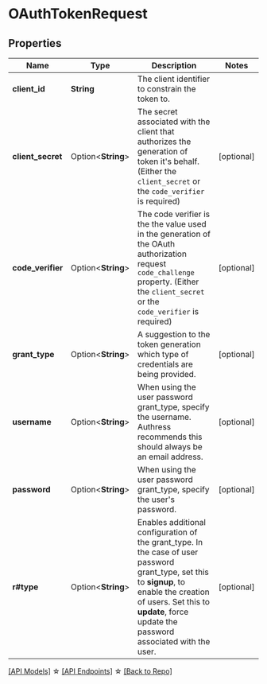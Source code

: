 # OAuthTokenRequest

## Properties

Name | Type | Description | Notes
------------ | ------------- | ------------- | -------------
**client_id** | **String** | The client identifier to constrain the token to. | 
**client_secret** | Option<**String**> | The secret associated with the client that authorizes the generation of token it's behalf. (Either the `client_secret` or the `code_verifier` is required) | [optional]
**code_verifier** | Option<**String**> | The code verifier is the the value used in the generation of the OAuth authorization request `code_challenge` property. (Either the `client_secret` or the `code_verifier` is required) | [optional]
**grant_type** | Option<**String**> | A suggestion to the token generation which type of credentials are being provided. | [optional]
**username** | Option<**String**> | When using the user password grant_type, specify the username. Authress recommends this should always be an email address. | [optional]
**password** | Option<**String**> | When using the user password grant_type, specify the user's password. | [optional]
**r#type** | Option<**String**> | Enables additional configuration of the grant_type. In the case of user password grant_type, set this to **signup**, to enable the creation of users. Set this to **update**, force update the password associated with the user. | [optional]

[[API Models]](./README.md#documentation-for-models) ☆ [[API Endpoints]](./README.md#documentation-for-api-endpoints) ☆ [[Back to Repo]](../README.md)


